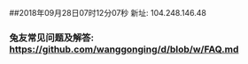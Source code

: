 ##2018年09月28日07时12分07秒 新址: 104.248.146.48
### 兔友常见问题及解答: https://github.com/wanggonging/d/blob/w/FAQ.md

